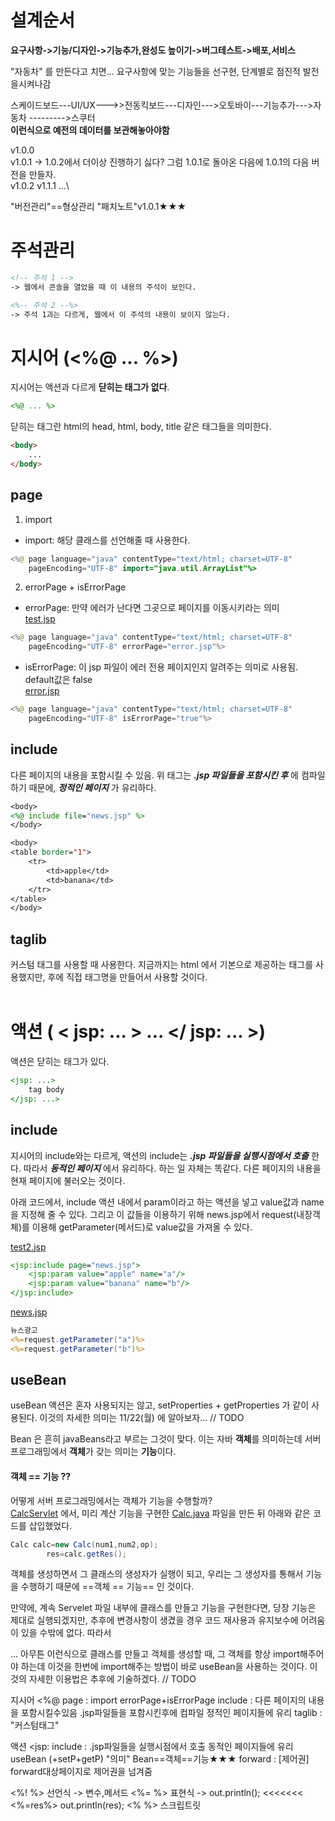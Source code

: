 # 설계순서

**요구사항->기능/디자인->기능추가,완성도 높이기->버그테스트->배포,서비스**

"자동차" 를 만든다고 치면...
요구사항에 맞는 기능들을 선구현,
단계별로 점진적 발전을시켜나감

스케이드보드---UI/UX--->>전동킥보드---디자인--->오토바이---기능추가--->자동차
				--------->스쿠터  
**이런식으로 예전의 데이터를 보관해놓아야함**

v1.0.0\
v1.0.1  -> 1.0.2에서 더이상 진행하기 싫다? 그럼 1.0.1로 돌아온 다음에 1.0.1의 			다음 버전을 만들자.\
v1.0.2     v1.1.1 ...\
	   	  
"버전관리"==형상관리
"패치노트"v1.0.1★★★

# 주석관리

```jsp
<!-- 주석 1 -->
-> 웹에서 콘솔을 열었을 때 이 내용의 주석이 보인다. 

<%-- 주석 2 --%>
-> 주석 1과는 다르게, 웹에서 이 주석의 내용이 보이지 않는다. 
```

# 지시어 (<%@ ... %>)

지시어는 액션과 다르게 **닫히는 태그가 없다**. 
```jsp
<%@ ... %>
```
닫히는 태그란 html의 head, html, body, title 같은 태그들을 의미한다. 
```html
<body> 
	...
</body>
```

## page 

1. import 

+ import: 해당 클래스를 선언해줄 때 사용한다. 
```java
<%@ page language="java" contentType="text/html; charset=UTF-8"
    pageEncoding="UTF-8" import="java.util.ArrayList"%>
```

2. errorPage + isErrorPage

+ errorPage: 만약 에러가 난다면 그곳으로 페이지를 이동시키라는 의미\
[test.jsp](test.jsp)
```java
<%@ page language="java" contentType="text/html; charset=UTF-8"
    pageEncoding="UTF-8" errorPage="error.jsp"%>
```

+ isErrorPage: 이 jsp 파일이 에러 전용 페이지인지 알려주는 의미로 사용됨. default값은 false\
[error.jsp](error.jsp)
```java
<%@ page language="java" contentType="text/html; charset=UTF-8"
    pageEncoding="UTF-8" isErrorPage="true"%>
```

## include

다른 페이지의 내용을 포함시킬 수 있음. 위 태그는 ***.jsp 파일들을 포함시킨 후*** 에 컴파일하기 때문에, ***정적인 페이지*** 가 유리하다. 

```jsp
<body>
<%@ include file="news.jsp" %>
</body>
```

```jsp
<body>
<table border="1">
	<tr>
		<td>apple</td>
		<td>banana</td>
	</tr>
</table>
</body>
```

## taglib 

커스텀 태그를 사용할 때 사용한다. 지금까지는 html 에서 기본으로 제공하는 태그를 사용했지만, 후에 직접 태그명을 만들어서 사용할 것이다.\
<br>

# 액션 ( < jsp: ... > ... </ jsp: ... >)

액션은 닫히는 태그가 있다. 
```jsp
<jsp: ...>
	tag body
</jsp: ...>
```

## include 

지시어의 include와는 다르게, 액션의 include는 ***.jsp 파일들을 실행시점에서 호출*** 한다. 따라서 ***동적인 페이지*** 에서 유리하다. 하는 일 자체는 똑같다. 다른 페이지의 내용을 현재 페이지에 불러오는 것이다. 

아래 코드에서, include 액션 내에서 param이라고 하는 액션을 넣고 value값과 name을 지정해 줄 수 있다. 그리고 이 값들을 이용하기 위해 news.jsp에서 request(내장객체)를 이용해 getParameter(메서드)로 value값을 가져올 수 있다. 

[test2.jsp](test2.jsp)
```jsp
<jsp:include page="news.jsp">
	<jsp:param value="apple" name="a"/> 
	<jsp:param value="banana" name="b"/>
</jsp:include>
```

[news.jsp](news.jsp)
```jsp
뉴스광고
<%=request.getParameter("a")%>
<%=request.getParameter("b")%>
```

## useBean

useBean 액션은 혼자 사용되지는 않고, setProperties + getProperties 가 같이 사용된다. 이것의 자세한 의미는 11/22(월) 에 알아보자...
// TODO 

Bean 은 흔히 javaBeans라고 부르는 그것이 맞다. 이는 자바 **객체**를 의미하는데 서버 프로그래밍에서 **객체**가 갖는 의미는 **기능**이다. 

#### 객체 == 기능 ?? 
어떻게 서버 프로그래밍에서는 객체가 기능을 수행할까?\
[CalcServlet](https://github.com/MinhoJJang/Web_study/blob/main/Web3/JSP/jsp_1117/CalcServlet.class) 에서, 미리 계산 기능을 구현한 [Calc.java](https://github.com/MinhoJJang/Web_study/blob/main/Web3/JSP/jsp_1117/Calc.java) 파일을 만든 뒤 아래와 같은 코드를 삽입했었다. 
```java
Calc calc=new Calc(num1,num2,op);
		res=calc.getRes();
```
객체를 생성하면서 그 클래스의 생성자가 실행이 되고, 우리는 그 생성자를 통해서 기능을 수행하기 때문에 ==객체 == 기능== 인 것이다.  

만약에, 계속 Servelet 파일 내부에 클래스를 만들고 기능을 구현한다면, 당장 기능은 제대로 실행되겠지만, 추후에 변경사항이 생겼을 경우 코드 재사용과 유지보수에 어려움이 있을 수밖에 없다. 따라서 


...
아무튼 이런식으로 클래스를 만들고 객체를 생성할 때, 그 객체를 항상 import해주어야 하는데 이것을 한번에 import해주는 방법이 바로 useBean을 사용하는 것이다. 이것의 자세한 이용법은 추후에 기술하겠다. 
// TODO 
















지시어 <%@ page : import errorPage+isErrorPage
	include : 다른 페이지의 내용을 포함시킬수있음
		.jsp파일들을 포함시킨후에 컴파일
		정적인 페이지들에 유리
	taglib : "커스텀태그"

액션  <jsp:
include : .jsp파일들을 실행시점에서 호출
		동적인 페이지들에 유리
useBean (+setP+getP)
	"의미"
	Bean==객체==기능★★★
forward : [제어권] forward대상페이지로 제어권을 넘겨줌



<%! %> 선언식 -> 변수,메서드
<%= %> 표현식 -> out.println(); <<<<<<<
	<%=res%>
	out.println(res);
<%  %> 스크립트릿








